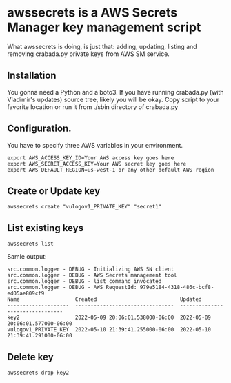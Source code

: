 # awssecrets is a AWS Secrets Manager key management script

What awssecrets is doing, is just that: adding, updating, listing and removing crabada.py private keys from AWS SM service.

## Installation

You gonna need a Python and a boto3. If you have running crabada.py (with Vladimir's updates) source tree, likely you will be okay. Copy script to your favorite location or run it from ./sbin directory of crabada.py

## Configuration.

You have to specify three AWS variables in your environment.

```
export AWS_ACCESS_KEY_ID=Your AWS access key goes here
export AWS_SECRET_ACCESS_KEY=Your AWS secret key goes here
export AWS_DEFAULT_REGION=us-west-1 or any other default AWS region
```

## Create or Update key

```
awssecrets create "vulogov1_PRIVATE_KEY" "secret1"
```

## List existing keys

```
awssecrets list
```

Samle output:

```
src.common.logger - DEBUG - Initializing AWS SN client
src.common.logger - DEBUG - AWS Secrets management tool
src.common.logger - DEBUG - list command invocated
src.common.logger - DEBUG - AWS RequestId: 979e5184-4318-486c-bcf8-ed05ae809cf9
Name                  Created                           Updated
--------------------  --------------------------------  --------------------------------
key2                  2022-05-09 20:06:01.538000-06:00  2022-05-09 20:06:01.577000-06:00
vulogov1_PRIVATE_KEY  2022-05-10 21:39:41.255000-06:00  2022-05-10 21:39:41.291000-06:00
```

## Delete key

```
awssecrets drop key2
```
